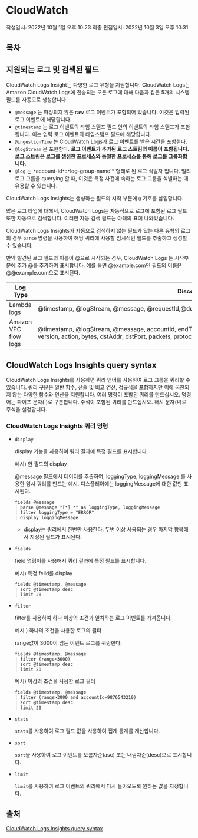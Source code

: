 # CloudWatch

작성일시: 2022년 10월 1일 오후 10:23
최종 편집일시: 2022년 10월 3일 오후 10:31

## 목차

## 지원되는 로그 및 검색된 필드

CloudWatch Logs Insight는 다양한 로그 유형을 지원합니다. CloudWatch Logs는 Amazon CloudWatch Logs에 전송되는 모든 로그에 대해 다음과 같은 5개의 시스템 필드를 자동으로 생성합니다.

- `@message` 는 파싱되지 않은 raw 로그 이벤트가 포함되어 있습니다. 이것은 입력된 로그 이벤트에 해당합니다.
- `@timestamp` 는 로그 이벤트의 타임 스탬프 필드 안의 이벤트의 타임 스탬프가 포함됩니다. 이는 입력 로그 이벤트의 타임스탬프 필드에 해당합니다.
- `@ingestionTime` 는 CloudWatch Logs가 로그 이벤트를 받은 시간을 포함한다.
- `@logStream` 은 포한함다. **로그 이벤트가 추가된 로그 스트림의 이름이 포함됩니다. 로그 스트림은 로그를 생성한 프로세스와 동일한 프로세스를 통해 로그를 그룹화합니다.**
- `@log` 는 `*`account-id`*:*`log-group-name`* 형태로 된 로그 식발자 입니다. 멀티 로그 그룹을 querying 할 때, 이것은 특정 사건에 속하는 로그 그룹을 식별하는 데 유용할 수 있습니다.

CloudWatch Logs Insights는 생성하는 필드의 시작 부분에 `@` 기호를 삽입합니다.

많은 로그 타입에 대해서, CloudWatch Logs는 자동적으로 로그에 포함된 로그 필드 또한 자동으로 검색합니다. 이러한 자동 검색 필드는 아래의 표에 나와있습니다.

CloudWatch Logs Insights가 자동으로 검색하지 않는 필드가 있는 다른 유형의 로그의 경우 `parse` 명령을 사용하여 해당 쿼리에 사용할 임시적인 필드를 추출하고 생성할 수 있습니다.

만약 발견된 로그 필드의 이름이 @으로 시작되는 경우, CloudWatch Logs 는 시작부분에 추가 @를 추가하여 표시합니다. 예를 들면 @example.com인 필드의 이름은 @@example.com으로 표시된다.

| Log Type | Discovered log fields |
| --- | --- |
| Lambda logs | @timestamp, @logStream, @message, @requestId,@duration, @billedDuration, @type,@maxMemoryUsed, @memorySize|
| Amazon VPC flow logs | @timestamp, @logStream, @message, accountId, endTime, interfaceId, logStatus, startTime, version, action, bytes, dstAddr, dstPort, packets, protocol, srcAddr, srcPort |

## **CloudWatch Logs Insights query syntax**

CloudWatch Logs Insights를 사용하면 쿼리 언어를 사용하여 로그 그룹을 쿼리할 수 있습니다. 쿼리 구문은 일반 함수, 산술 및 비교 연산, 정규식을 포함하지만 이에 국한되지 않는 다양한 함수와 연산을 지원합니다. 
여러 명령이 포함된 쿼리를 만드십시오. 명령어는 파이프 문자(|)로 구분합니다. 
주석이 포함된 쿼리를 만드십시오. 해시 문자(#)로 주석을 설정합니다.


### CloudWatch Logs Insights 쿼리 명령

- `display`
    
    display 기능을 사용하여 쿼리 결과에 특정 필드를 표시합니다.
    
    예시) 한 필드의 display
    
    @message 필드에서 데이터를 추출하여, loggingType, loggingMessage 를 사용한 임시 쿼리를 만드는 예시. 디스플레이에는 loggingMessage에 대한 값만 표시된다.
    
    ```
    fields @message
    | parse @message "[*] *" as loggingType, loggingMessage
    | filter loggingType = "ERROR"
    | display loggingMessage
    ```
    
    - display는 쿼리에서 한번만 사용한다. 두번 이상 사용되는 경우 마지막 항목에서 지정된 필드가 표시된다.
- `fields`
    
    field 명령어를 사용해서 쿼리 결과에 특정 필드를 표시합니다.
    
    예시) 특정 feild를 display
    
    ```
    fields @timestamp, @message
    | sort @timestamp desc
    | limit 20
    ```
    
- `filter`
    
    filter를 사용하여 하나 이상의 조건과 일치하는 로그 이벤트를 가져옵니다.
    
    예시 ) 하나의 조건을 사용한 로그의 필터
    
    range값이 3000이 넘는 이벤트 로그를 쿼링한다.
    
    ```
    fields @timestamp, @message
    | filter (range>3000)
    | sort @timestamp desc
    | limit 20
    ```
    
    예시) 이상의 조건을 사용한 로그 필터
    
    ```
    fields @timestamp, @message
    | filter (range>3000 and accountId=9876543210)
    | sort @timestamp desc
    | limit 20
    ```
    
- `stats`
    
    `stats`를 사용하여 로그 필드 값을 사용하여 집계 통계를 계산합니다.
    
- `sort`
    
    `sort`을 사용하여 로그 이벤트를 오름차순(asc) 또는 내림차순(desc)으로 표시합니다.
    
- `limit`
    
    `limit`를 사용하여 로그 이벤트의 쿼리에서 다시 돌아오도록 원하는 값을 지정합니다.
    

## 출처

[CloudWatch Logs Insights query syntax](https://docs.aws.amazon.com/AmazonCloudWatch/latest/logs/CWL_QuerySyntax.html)